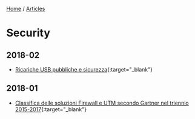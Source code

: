 [Home](/) / [Articles](/docs/articles)
# Security

## 2018-02
* [Ricariche USB pubbliche e sicurezza](2018-02/Ricariche%20USB%20pubbliche%20e%20sicurezza.pdf){:target="_blank"}

## 2018-01
* [Classifica delle soluzioni Firewall e UTM secondo Gartner nel triennio 2015-2017](2018-01/Classifica%20delle%20soluzioni%20Firewall%20e%20UTM%20secondo%20Gartner%20nel%20triennio%202015-2017.pdf){:target="_blank"}
